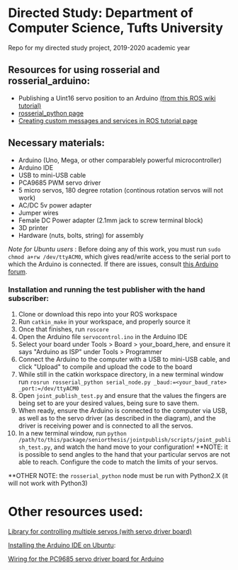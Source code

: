# Directed Study: Department of Computer Science, Tufts University
Repo for my directed study project, 2019-2020 academic year

## Resources for using rosserial and rosserial_arduino:
- Publishing a Uint16 servo position to an Arduino 
[(from this ROS wiki tutorial)](http://wiki.ros.org/rosserial_arduino/Tutorials/Servo%20Controller "ROS Rosserial tutorial")
- [rosserial_python page](http://wiki.ros.org/rosserial_python)
- [Creating custom messages and services in ROS tutorial page](http://wiki.ros.org/ROS/Tutorials/CreatingMsgAndSrv)

## Necessary materials:
- Arduino (Uno, Mega, or other comparablely powerful microcontroller)
- Arduino IDE
- USB to mini-USB cable
- PCA9685 PWM servo driver
- 5 micro servos, 180 degree rotation (continous rotation servos will not work)
- AC/DC 5v power adapter
- Jumper wires
- Female DC Power adapter (2.1mm jack to screw terminal block)
- 3D printer
- Hardware (nuts, bolts, string) for assembly


*Note for Ubuntu users* : Before doing any of this work, you must run `sudo chmod a+rw /dev/ttyACM0`, which gives read/write access to the serial port to which the Arduino is connected. If there are issues, consult [this Arduino forum](https://forum.arduino.cc/index.php?topic=495039.0).


### Installation and running the test publisher with the hand subscriber:
1. Clone or download this repo into your ROS workspace
2. Run `catkin_make` in your workspace, and properly source it
3. Once that finishes, run `roscore`
4. Open the Arduino file `servocontrol.ino` in the Arduino IDE
5. Select your board under Tools > Board > your_board_here, and ensure it says "Arduino as ISP" under Tools > Programmer
5. Connect the Arduino to the computer with a USB to mini-USB cable, and click "Upload" to compile and upload the code to the board
6. While still in the catkin workspace directory, in a new terminal window run `rosrun rosserial_python serial_node.py _baud:=<your_baud_rate> _port:=/dev/ttyACM0`
7. Open `joint_publish_test.py` and ensure that the values the fingers are being set to are your desired values, being sure to save them.
8. When ready, ensure the Arduino is connected to the computer via USB, as well as to the servo driver (as described in the diagram), and the driver is receiving power and is connected to all the servos. 
9. In a new terminal window, run `python /path/to/this/package/seniorthesis/jointpublish/scripts/joint_publish_test.py`, and watch the hand move to your configuration!
**NOTE: it is possible to send angles to the hand that your particular servos are not able to reach. Configure the code to match the limits of your servos.

**OTHER NOTE: the `rosserial_python` node must be run with Python2.X (it will not work with Python3)

# Other resources used: 
[Library for controlling multiple servos (with servo driver board)](https://www.brainy-bits.com/control-multiple-servos-with-joystick/)

[Installing the Arduino IDE on Ubuntu](https://ubuntu.com/tutorials/install-the-arduino-ide#1-overview):

[Wiring for the PC9685 servo driver board for Arduino](https://learn.adafruit.com/16-channel-pwm-servo-driver/hooking-it-up)
